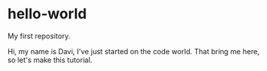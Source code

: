 # hello-world
My first repository. 

Hi, my name is Davi, I've just started on the code world. That bring me here, so let's make this tutorial.
